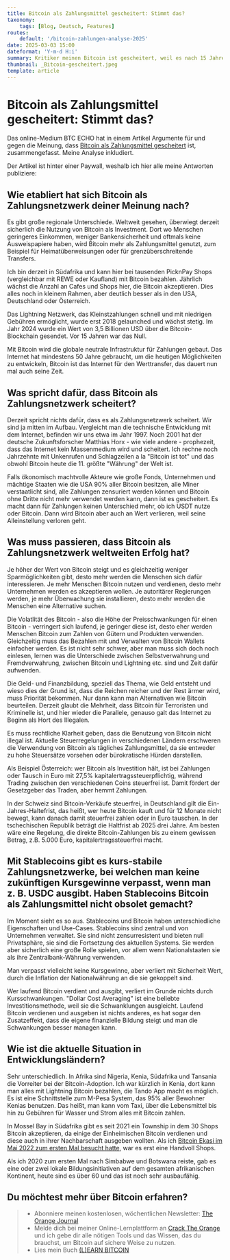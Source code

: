 ```yaml
---
title: Bitcoin als Zahlungsmittel gescheitert: Stimmt das?
taxonomy:
    tags: [Blog, Deutsch, Features]
routes:
    default: '/bitcoin-zahlungen-analyse-2025'
date: 2025-03-03 15:00
dateformat: 'Y-m-d H:i'
summary: Kritiker meinen Bitcoin ist gescheitert, weil es nach 15 Jahren nicht als Zahlungsmittel verwendet wird, hier meine Analyse.
thumbnail: _Bitcoin-gescheitert.jpeg
template: article
---
```


# Bitcoin als Zahlungsmittel gescheitert: Stimmt das?

Das online-Medium BTC ECHO hat in einem Artikel Argumente für und gegen die Meinung, dass [Bitcoin als Zahlungsmittel gescheitert](https://www.btc-echo.de/news/bitcoin-als-zahlungsmittel-gescheitert-warum-das-nicht-stimmt-202638/) ist, zusammengefasst. Meine Analyse inkludiert.

Der Artikel ist hinter einer Paywall, weshalb ich hier alle meine Antworten publiziere:

## Wie etabliert hat sich Bitcoin als Zahlungsnetzwerk deiner Meinung nach?

Es gibt große regionale Unterschiede. Weltweit gesehen, überwiegt derzeit sicherlich die Nutzung von Bitcoin als Investment. Dort wo Menschen geringeres Einkommen, weniger Bankensicherheit und oftmals keine Ausweispapiere haben, wird Bitcoin mehr als Zahlungsmittel genutzt, zum Beispiel für Heimatüberweisungen oder für grenzüberschreitende Transfers.

Ich bin derzeit in Südafrika und kann hier bei tausenden PicknPay Shops (vergleichbar mit REWE oder Kaufland) mit Bitcoin bezahlen. Jährlich wächst die Anzahl an Cafes und Shops hier, die Bitcoin akzeptieren. Dies alles noch in kleinem Rahmen, aber deutlich besser als in den USA, Deutschland oder Österreich. 

Das Lightning Netzwerk, das Kleinstzahlungen schnell und mit niedrigen Gebühren ermöglicht, wurde erst 2018 gelaunched und wächst stetig. Im Jahr 2024 wurde ein Wert von 3,5 Billionen USD über die Bitcoin-Blockchain gesendet. Vor 15 Jahren war das Null. 

Mit Bitcoin wird die globale neutrale Infrastruktur für Zahlungen gebaut. Das Internet hat mindestens 50 Jahre gebraucht, um die heutigen Möglichkeiten zu entwickeln, Bitcoin ist das Internet für den Werttransfer, das dauert nun mal auch seine Zeit.

## Was spricht dafür, dass Bitcoin als Zahlungsnetzwerk scheitert?

Derzeit spricht nichts dafür, dass es als Zahlungsnetzwerk scheitert. Wir sind ja mitten im Aufbau. Vergleicht man die technische Entwicklung mit dem Internet, befinden wir uns etwa im Jahr 1997. Noch 2001 hat der deutsche Zukunftsforscher Matthias Horx - wie viele andere - prophezeit, dass das Internet kein Massenmedium wird und scheitert. Ich rechne noch Jahrzehnte mit Unkenrufen und Schlagzeilen a la "Bitcoin ist tot" und das obwohl Bitcoin heute die 11. größte "Währung" der Welt ist.

Falls ökonomisch machtvolle Akteure wie große Fonds, Unternehmen und mächtige Staaten wie die USA 90% aller Bitcoin besitzen, alle Miner verstaatlicht sind, alle Zahlungen zensuriert werden können und Bitcoin ohne Dritte nicht mehr verwendet werden kann, dann ist es gescheitert. Es macht dann für Zahlungen keinen Unterschied mehr, ob ich USDT nutze oder Bitcoin. Dann wird Bitcoin aber auch an Wert verlieren, weil seine Alleinstellung verloren geht. 

## Was muss passieren, dass Bitcoin als Zahlungsnetzwerk weltweiten Erfolg hat?

Je höher der Wert von Bitcoin steigt und es gleichzeitig weniger Sparmöglichkeiten gibt, desto mehr werden die Menschen sich dafür interessieren. Je mehr Menschen Bitcoin nutzen und verdienen, desto mehr Unternehmen werden es akzeptieren wollen. Je autoritärer Regierungen werden, je mehr Überwachung sie installieren, desto mehr werden die Menschen eine Alternative suchen.

Die Volatlität des Bitcoin - also die Höhe der Preisschwankungen für einen Bitcoin - verringert sich laufend, je geringer diese ist, desto eher werden Menschen Bitcoin zum Zahlen von Gütern und Produkten verwenden. Gleichzeitig muss das Bezahlen mit und Verwalten von Bitcoin Wallets einfacher werden. Es ist nicht sehr schwer, aber man muss sich doch noch einlesen, lernen was die Unterschiede zwischen Selbstverwahrung und Fremdverwahrung, zwischen Bitcoin und Lightning etc. sind und Zeit dafür aufwenden. 

Die Geld- und Finanzbildung, speziell das Thema, wie Geld entsteht und wieso dies der Grund ist, dass die Reichen reicher und der Rest ärmer wird, muss Priorität bekommen. Nur dann kann man Alternativen wie Bitcoin beurteilen. Derzeit glaubt die Mehrheit, dass Bitcoin für Terroristen und Kriminelle ist, und hier wieder die Parallele, genauso galt das Internet zu Beginn als Hort des Illegalen.

Es muss rechtliche Klarheit geben, dass die Benutzung von Bitcoin nicht illegal ist. Aktuelle Steuerregelungen in verschiedenen Ländern erschweren die Verwendung von Bitcoin als tägliches Zahlungsmittel, da sie entweder zu hohe Steuersätze vorsehen oder bürokratische Hürden darstellen.   

Als Beispiel Österreich: wer Bitcoin als Investition hält, ist bei Zahlungen oder Tausch in Euro mit 27,5% kapitalertragssteuerpflichtig, während Trading zwischen den verschiedenen Coins steuerfrei ist. Damit fördert der Gesetzgeber das Traden, aber hemmt Zahlungen.  

In der Schweiz sind Bitcoin-Verkäufe steuerfrei, in Deutschland gilt die Ein-Jahres-Haltefrist, das heißt, wer heute Bitcoin kauft und für 12 Monate nicht bewegt, kann danach damit steuerfrei zahlen oder in Euro tauschen. In der tschechischen Republik beträgt die Haltfrist ab 2025 drei Jahre. Am besten wäre eine Regelung, die direkte Bitcoin-Zahlungen bis zu einem gewissen Betrag, z.B. 5.000 Euro, kapitalertragssteuerfrei macht.


## Mit Stablecoins gibt es kurs-stabile Zahlungsnetzwerke, bei welchen man keine zukünftigen Kursgewinne verpasst, wenn man z. B. USDC ausgibt. Haben Stablecoins Bitcoin als Zahlungsmittel nicht obsolet gemacht?

Im Moment sieht es so aus. Stablecoins und Bitcoin haben unterschiedliche Eigenschaften und Use-Cases. Stablecoins sind zentral und von Unternehmen verwaltet. Sie sind nicht zensurresistent und bieten null Privatsphäre, sie sind die Fortsetzung des aktuellen Systems. Sie werden aber sicherlich eine große Rolle spielen, vor allem wenn Nationalstaaten sie als ihre Zentralbank-Währung verwenden.

Man verpasst vielleicht keine Kursgewinne, aber verliert mit Sicherheit Wert, durch die Inflation der Nationalwährung an die sie gekoppelt sind.

Wer laufend Bitcoin verdient und ausgibt, verliert im Grunde nichts durch Kursschwankungen. "Dollar Cost Averaging" ist eine beliebte Investitionsmethode, weil sie die Schwanklungen ausgleicht. Laufend Bitcoin verdienen und ausgeben ist nichts anderes, es hat sogar den Zusatzeffekt, dass die eigene finanzielle Bildung steigt und man die Schwankungen besser managen kann.

## Wie ist die aktuelle Situation in Entwicklungsländern?

Sehr unterschiedlich. In Afrika sind Nigeria, Kenia, Südafrika und Tansania die Vorreiter bei der Bitcoin-Adoption. Ich war kürzlich in Kenia, dort kann man alles mit Lightning Bitcoin bezahlen, die Tando App macht es möglich. Es ist eine Schnittstelle zum M-Pesa System, das 95% aller Bewohner Kenias benutzen. Das heißt, man kann vom Taxi, über die Lebensmittel bis hin zu Gebühren für Wasser und Strom alles mit Bitcoin zahlen. 

In Mossel Bay in Südafrika gibt es seit 2021 ein Township in dem 30 Shops Bitcoin akzeptieren, da einige der Einheimischen Bitcoin verdienen und diese auch in ihrer Nachbarschaft ausgeben wollten. Als ich [Bitcoin Ekasi im Mai 2022 zum ersten Mal besucht hatte](https://anitaposch.com/ard-betastories), war es erst eine Handvoll Shops.

Als ich 2020 zum ersten Mal nach Simbabwe und Botswana reiste, gab es eine oder zwei lokale Bildungsinitiativen auf dem gesamten afrikanischen Kontinent, heute sind es über 60 und das ist noch sehr ausbaufähig. 


## Du möchtest mehr über Bitcoin erfahren? 

> * Abonniere meinen kostenlosen, wöchentlichen Newsletter: [The Orange Journal](https://anita.link/news)
> * Melde dich bei meiner Online-Lernplattform an [Crack The Orange](https://cracktheorange.com) und ich gebe dir alle nötigen Tools und das Wissen, das du brauchst, um Bitcoin auf sichere Weise zu nutzen.
> * Lies mein Buch [(L)EARN BITCOIN](https://learnbitcoin.link/)


